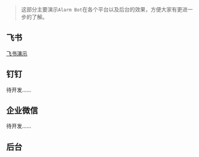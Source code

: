 > 这部分主要演示`Alarm Bot`在各个平台以及后台的效果，方便大家有更进一步的了解。

## 飞书

[飞书演示](./video/lark.mp4 ':include :type=video controls width=100%')

## 钉钉

待开发……

## 企业微信

待开发……

## 后台

> 